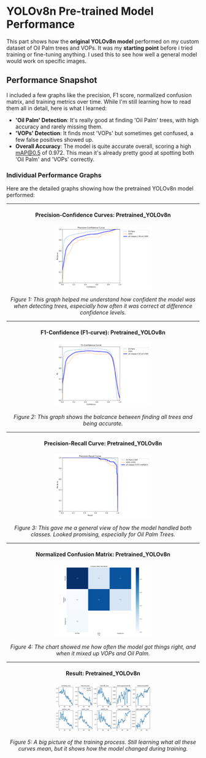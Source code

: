 # YOLOv8n Pre-trained Model Performance
This part shows how the **original YOLOv8n model** performed on my custom dataset of Oil Palm trees and VOPs. It was my **starting point** before i tried training or fine-tuning anything. I used this to see how well a general model would work on specific images.

## Performance Snapshot
I included a few graphs like the precision, F1 score, normalized confusion matrix, and training metrics over time. While I'm still learning how to read them all in detail, here is what I learned:

* **'Oil Palm' Detection**: It's really good at finding 'Oil Palm' trees, with high accuracy and rarely missing them.
* **'VOPs' Detection**: It finds most 'VOPs' but sometimes get confused, a few false positives showed up.
* **Overall Accuracy**: The model is quite accurate overall, scoring a high mAP@0.5 of 0.972. This mean it's already pretty good at spotting both 'Oil Palm' and 'VOPs' correctly.

### Individual Performance Graphs
Here are the detailed graphs showing how the pretrained YOLOv8n model performed:

---

<h4 align="center"> Precision-Confidence Curves: Pretrained_YOLOv8n </h4>
<p align="center">
  <img src="P_curve.png" width="50%"/>
</p>

<p align="center">
  <em>Figure 1: This graph helped me understand how confident the model was when detecting trees, especially how often it was correct at difference confidence levels.</em>
</p>

---

<h4 align="center"> F1-Confidence (F1-curve): Pretrained_YOLOv8n </h4>
<p align="center">
  <img src="F1_curve.png" width="50%"/>
</p>

<p align="center">
  <em>Figure 2: This graph shows the balcance between finding all trees and being accurate.</em>
</p>

---

<h4 align="center"> Precision-Recall Curve: Pretrained_YOLOv8n </h4>
<p align="center">
  <img src="PR_curve.png" width="50%"/>
</p>

<p align="center">
  <em>Figure 3: This gave me a general view of how the model handled both classes. Looked promising, especially for Oil Palm Trees.</em>
</p>

---

<h4 align="center"> Normalized Confusion Matrix: Pretrained_YOLOv8n </h4>
<p align="center">
  <img src="confusion_matrix_normalized.png" width="50%"/>
</p>

<p align="center">
  <em>Figure 4: The chart showed me how often the model got things right, and when it mixed up VOPs and Oil Palm.</em>
</p>

---

<h4 align="center"> Result: Pretrained_YOLOv8n </h4>
<p align="center">
  <img src="pretrained_result.png" width="50%"/>
</p>

<p align="center">
  <em>Figure 5: A big picture of the training process. Still learning what all these curves mean, but it shows how the model changed during training.</em>
</p>




